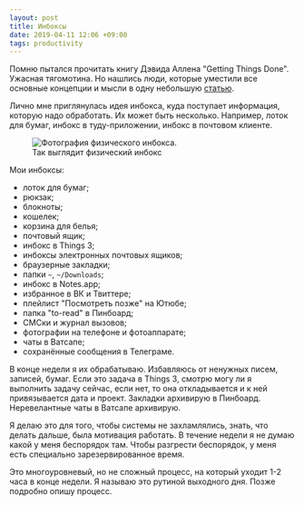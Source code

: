 ```yaml
---
layout: post
title: Инбоксы
date: 2019-04-11 12:06 +09:00
tags: productivity
---
```


Помню пытался прочитать книгу Дэвида Аллена "Getting Things Done". Ужасная тягомотина. Но нашлись люди, которые уместили все основные концепции и мысли в одну небольшую [статью](https://hamberg.no/gtd/).

Лично мне приглянулась идея инбокса, куда поступает информация, которую надо обработать. Их может быть несколько. Например, лоток для бумаг, инбокс в туду-приложении, инбокс в почтовом клиенте.

<figure>
  <img src="/images/inboxes/inbox.jpg" data-action="zoom" alt="Фотография физического инбокса.">
  <figcaption>Так выглядит физический инбокс</figcaption>
</figure>

Мои инбоксы:

- лоток для бумаг;
- рюкзак;
- блокноты;
- кошелек;
- корзина для белья;
- почтовый ящик;
- инбокс в Things 3;
- инбоксы электронных почтовых ящиков;
- браузерные закладки;
- папки `~`, `~/Downloads`;
- инбокс в Notes.app;
- избранное в ВК и Твиттере;
- плейлист "Посмотреть позже" на Ютюбе;
- папка "to-read" в Пинбоард;
- СМСки и журнал вызовов;
- фотографии на телефоне и фотоаппарате;
- чаты в Ватсапе;
- сохранённые сообщения в Телеграме.

В конце недели я их обрабатываю. Избавляюсь от ненужных писем, записей, бумаг. Если это задача в Things 3, смотрю могу ли я выполнить задачу сейчас, если нет, то она откладывается и к ней привязывается дата и проект. Закладки архивирую в Пинбоард. Неревелантные чаты в Ватсапе архивирую.

Я делаю это для того, чтобы системы не захламлялись, знать, что делать дальше, была мотивация работать. В течение недели я не думаю какой у меня беспорядок там. Чтобы разгрести беспорядок, у меня есть специально зарезервированное время.

Это многоуровневый, но не сложный процесс, на который уходит 1-2 часа в конце недели. Я называю это рутиной выходного дня. Позже подробно опишу процесс.
